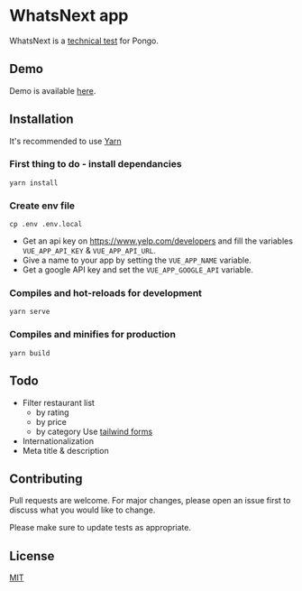 # WhatsNext app

WhatsNext is a [technical test](https://www.notion.so/Front-technical-test-3b5ad58b485344e4bb7a274232f77ac1) for Pongo.

## Demo

Demo is available [here](https://whats-next.elreco.fr).

## Installation

It's recommended to use [Yarn](https://yarnpkg.com/)

### First thing to do - install dependancies
```
yarn install
```

### Create env file
```
cp .env .env.local
```

- Get an api key on https://www.yelp.com/developers and fill the variables `VUE_APP_API_KEY` & `VUE_APP_API_URL`.
- Give a name to your app by setting the `VUE_APP_NAME` variable.
- Get a google API key and set the `VUE_APP_GOOGLE_API` variable.

### Compiles and hot-reloads for development
```
yarn serve
```

### Compiles and minifies for production
```
yarn build
```

## Todo

- Filter restaurant list
    - by rating
    - by price
    - by category
  Use [tailwind forms](https://tailwindcss.com/docs/plugins#forms)
- Internationalization
- Meta title & description

## Contributing
Pull requests are welcome. For major changes, please open an issue first to discuss what you would like to change.

Please make sure to update tests as appropriate.

## License
[MIT](https://choosealicense.com/licenses/mit/)
